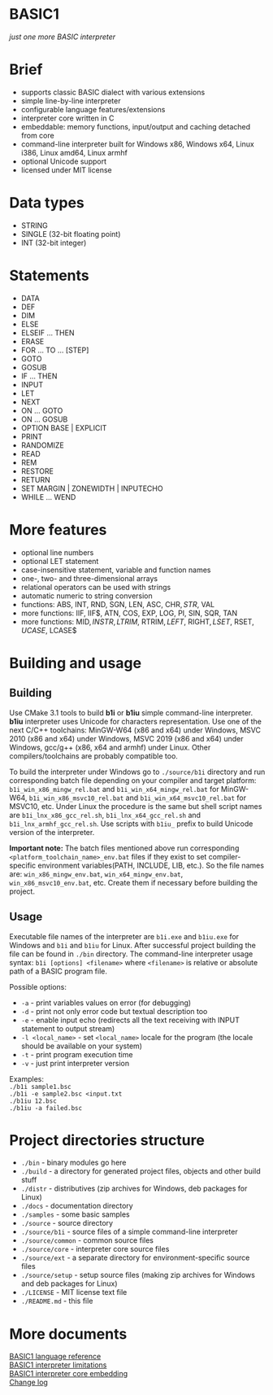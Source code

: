 # BASIC1  
  
*just one more BASIC interpreter*  
  
# Brief  
  
- supports classic BASIC dialect with various extensions  
- simple line-by-line interpreter  
- configurable language features/extensions  
- interpreter core written in C  
- embeddable: memory functions, input/output and caching detached from core  
- command-line interpreter built for Windows x86, Windows x64, Linux i386, Linux amd64, Linux armhf  
- optional Unicode support
- licensed under MIT license  
  
# Data types  
  
- STRING  
- SINGLE (32-bit floating point)  
- INT (32-bit integer)  
  
# Statements  
  
- DATA  
- DEF  
- DIM  
- ELSE  
- ELSEIF ... THEN  
- ERASE  
- FOR ... TO ... \[STEP\]  
- GOTO  
- GOSUB  
- IF ... THEN  
- INPUT  
- LET  
- NEXT  
- ON ... GOTO  
- ON ... GOSUB  
- OPTION BASE | EXPLICIT  
- PRINT  
- RANDOMIZE  
- READ  
- REM  
- RESTORE  
- RETURN  
- SET MARGIN | ZONEWIDTH | INPUTECHO  
- WHILE ... WEND  
  
# More features  
  
- optional line numbers  
- optional LET statement  
- case-insensitive statement, variable and function names  
- one-, two- and three-dimensional arrays  
- relational operators can be used with strings  
- automatic numeric to string conversion  
- functions: ABS, INT, RND, SGN, LEN, ASC, CHR$, STR$, VAL  
- more functions: IIF, IIF$, ATN, COS, EXP, LOG, PI, SIN, SQR, TAN  
- more functions: MID$, INSTR, LTRIM$, RTRIM$, LEFT$, RIGHT$, LSET$, RSET$, UCASE$, LCASE$  
  
# Building and usage  
  
## Building  
  
Use CMake 3.1 tools to build **b1i** or **b1iu** simple command-line interpreter. **b1iu** interpreter uses Unicode for characters representation. Use one of the next C/C++ toolchains: MinGW-W64 (x86 and x64) under Windows, MSVC 2010 (x86 and x64) under Windows, MSVC 2019 (x86 and x64) under Windows, gcc/g++ (x86, x64 and armhf) under Linux. Other compilers/toolchains are probably compatible too.  
  
To build the interpreter under Windows go to `./source/b1i` directory and run corresponding batch file depending on your compiler and target platform: `b1i_win_x86_mingw_rel.bat` and `b1i_win_x64_mingw_rel.bat` for MinGW-W64, `b1i_win_x86_msvc10_rel.bat` and `b1i_win_x64_msvc10_rel.bat` for MSVC10, etc. Under Linux the procedure is the same but shell script names are `b1i_lnx_x86_gcc_rel.sh`, `b1i_lnx_x64_gcc_rel.sh` and `b1i_lnx_armhf_gcc_rel.sh`. Use scripts with `b1iu_` prefix to build Unicode version of the interpreter.  
  
**Important note:** The batch files mentioned above run corresponding `<platform_toolchain_name>_env.bat` files if they exist to set compiler-specific environment variables(PATH, INCLUDE, LIB, etc.). So the file names are: `win_x86_mingw_env.bat`, `win_x64_mingw_env.bat`, `win_x86_msvc10_env.bat`, etc. Create them if necessary before building the project.  
  
## Usage  
  
Executable file names of the interpreter are `b1i.exe` and `b1iu.exe` for Windows and `b1i` and `b1iu` for Linux. After successful project building the file can be found in `./bin` directory. The command-line interpreter usage syntax: `b1i [options] <filename>` where `<filename>` is relative or absolute path of a BASIC program file.  
  
Possible options:  
- `-a` - print variables values on error (for debugging)  
- `-d` - print not only error code but textual description too  
- `-e` - enable input echo (redirects all the text receiving with INPUT statement to output stream)  
- `-l <local_name>` - set `<local_name>` locale for the program (the locale should be available on your system)  
- `-t` - print program execution time  
- `-v` - just print interpreter version  
  
Examples:  
`./b1i sample1.bsc`  
`./b1i -e sample2.bsc <input.txt`  
`./b1iu 12.bsc`  
`./b1iu -a failed.bsc`  
  
# Project directories structure  
  
- `./bin` - binary modules go here  
- `./build` - a directory for generated project files, objects and other build stuff  
- `./distr` - distributives (zip archives for Windows, deb packages for Linux)  
- `./docs` - documentation directory  
- `./samples` - some basic samples  
- `./source` - source directory  
- `./source/b1i` - source files of a simple command-line interpreter  
- `./source/common` - common source files  
- `./source/core` - interpreter core source files  
- `./source/ext` - a separate directory for environment-specific source files  
- `./source/setup` - setup source files (making zip archives for Windows and deb packages for Linux)  
- `./LICENSE` - MIT license text file  
- `./README.md` - this file  
  
# More documents  
  
[BASIC1 language reference](./docs/reference.md)  
[BASIC1 interpreter limitations](./docs/limits.md)  
[BASIC1 interpreter core embedding](./docs/embedding.md)  
[Change log](./docs/changelog)  
  